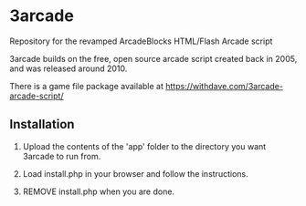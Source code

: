 # 3arcade

Repository for the revamped ArcadeBlocks HTML/Flash Arcade script

3arcade builds on the free, open source arcade script created back in 2005, and was released around 2010.

There is a game file package available at https://withdave.com/3arcade-arcade-script/

## Installation

1. Upload the contents of the 'app' folder to the directory you want 3arcade to run from.

2. Load install.php in your browser and follow the instructions.

3. REMOVE install.php when you are done.
